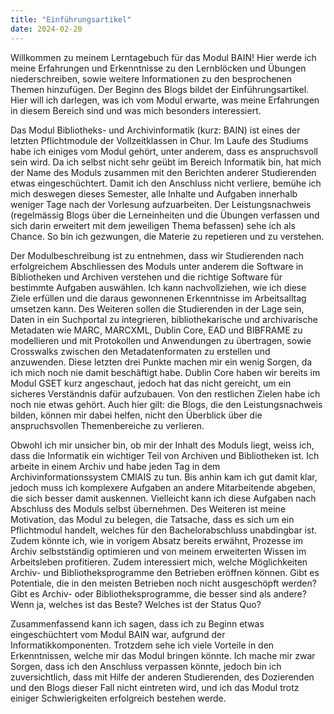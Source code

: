```yaml
---
title: "Einführungsartikel"
date: 2024-02-20
---
```



Willkommen zu meinem Lerntagebuch für das Modul BAIN! Hier werde ich meine Erfahrungen und Erkenntnisse zu den Lernblöcken und Übungen niederschreiben, sowie weitere Informationen zu den besprochenen Themen hinzufügen. Der Beginn des Blogs bildet der Einführungsartikel. Hier will ich darlegen, was ich vom Modul erwarte, was meine Erfahrungen in diesem Bereich sind und was mich besonders interessiert.

Das Modul Bibliotheks- und Archivinformatik (kurz: BAIN) ist eines der letzten Pflichtmodule der Vollzeitklassen in Chur. Im Laufe des Studiums habe ich einiges vom Modul gehört, unter anderem, dass es anspruchsvoll sein wird. Da ich selbst nicht sehr geübt im Bereich Informatik bin, hat mich der Name des Moduls zusammen mit den Berichten anderer Studierenden etwas eingeschüchtert. Damit ich den Anschluss nicht verliere, bemühe ich mich deswegen dieses Semester, alle Inhalte und Aufgaben innerhalb weniger Tage nach der Vorlesung aufzuarbeiten. Der Leistungsnachweis (regelmässig Blogs über die Lerneinheiten und die Übungen verfassen und sich darin erweitert mit dem jeweiligen Thema befassen) sehe ich als Chance. So bin ich gezwungen, die Materie zu repetieren und zu verstehen.

Der Modulbeschreibung ist zu entnehmen, dass wir Studierenden nach erfolgreichem Abschliessen des Moduls unter anderem die Software in Bibliotheken und Archiven verstehen und die richtige Software für bestimmte Aufgaben auswählen. Ich kann nachvollziehen, wie ich diese Ziele erfüllen und die daraus gewonnenen Erkenntnisse im Arbeitsalltag umsetzen kann. Des Weiteren sollen die Studierenden in der Lage sein, Daten in ein Suchportal zu integrieren, bibliothekarische und archivarische Metadaten wie MARC, MARCXML, Dublin Core, EAD und BIBFRAME zu modellieren und mit Protokollen und Anwendungen zu übertragen, sowie Crosswalks zwischen den Metadatenformaten zu erstellen und anzuwenden. Diese letzten drei Punkte machen mir ein wenig Sorgen, da ich mich noch nie damit beschäftigt habe. Dublin Core haben wir bereits im Modul GSET kurz angeschaut, jedoch hat das nicht gereicht, um ein sicheres Verständnis dafür aufzubauen. Von den restlichen Zielen habe ich noch nie etwas gehört. Auch hier gilt: die Blogs, die den Leistungsnachweis bilden, können mir dabei helfen, nicht den Überblick über die anspruchsvollen Themenbereiche zu verlieren.

Obwohl ich mir unsicher bin, ob mir der Inhalt des Moduls liegt, weiss ich, dass die Informatik ein wichtiger Teil von Archiven und Bibliotheken ist. Ich arbeite in einem Archiv und habe jeden Tag in dem Archivinformationssystem CMIAIS zu tun. Bis anhin kam ich gut damit klar, jedoch muss ich komplexere Aufgaben an andere Mitarbeitende abgeben, die sich besser damit auskennen. Vielleicht kann ich diese Aufgaben nach Abschluss des Moduls selbst übernehmen. Des Weiteren ist meine Motivation, das Modul zu belegen, die Tatsache, dass es sich um ein Pflichtmodul handelt, welches für den Bachelorabschluss unabdingbar ist. Zudem könnte ich, wie in vorigem Absatz bereits erwähnt, Prozesse im Archiv selbstständig optimieren und von meinem erweiterten Wissen im Arbeitsleben profitieren. Zudem interessiert mich, welche Möglichkeiten Archiv- und Bibliotheksprogramme den Betrieben eröffnen können. Gibt es Potentiale, die in den meisten Betrieben noch nicht ausgeschöpft werden? Gibt es Archiv- oder Bibliotheksprogramme, die besser sind als andere? Wenn ja, welches ist das Beste? Welches ist der Status Quo?

Zusammenfassend kann ich sagen, dass ich zu Beginn etwas eingeschüchtert vom Modul BAIN war, aufgrund der Informatikkomponenten. Trotzdem sehe ich viele Vorteile in den Erkenntnissen, welche mir das Modul bringen könnte. Ich mache mir zwar Sorgen, dass ich den Anschluss verpassen könnte, jedoch bin ich zuversichtlich, dass mit Hilfe der anderen Studierenden, des Dozierenden und den Blogs dieser Fall nicht eintreten wird, und ich das Modul trotz einiger Schwierigkeiten erfolgreich bestehen werde.
